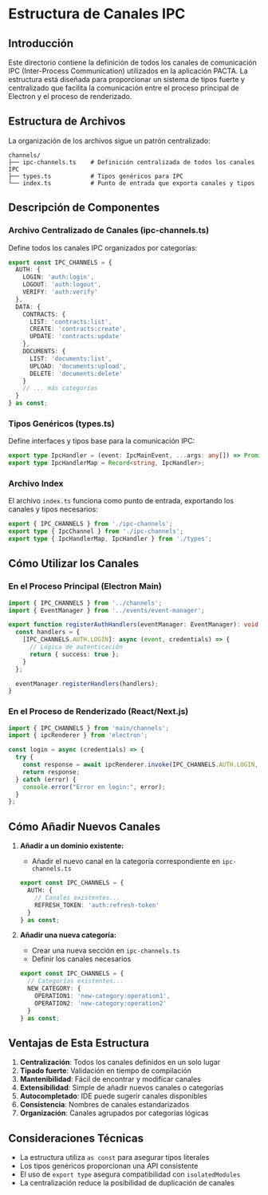# Estructura de Canales IPC

## Introducción

Este directorio contiene la definición de todos los canales de comunicación IPC (Inter-Process Communication) utilizados en la aplicación PACTA. La estructura está diseñada para proporcionar un sistema de tipos fuerte y centralizado que facilita la comunicación entre el proceso principal de Electron y el proceso de renderizado.

## Estructura de Archivos

La organización de los archivos sigue un patrón centralizado:

```
channels/
├── ipc-channels.ts    # Definición centralizada de todos los canales IPC
├── types.ts           # Tipos genéricos para IPC
└── index.ts           # Punto de entrada que exporta canales y tipos
```

## Descripción de Componentes

### Archivo Centralizado de Canales (ipc-channels.ts)

Define todos los canales IPC organizados por categorías:

```typescript
export const IPC_CHANNELS = {
  AUTH: {
    LOGIN: 'auth:login',
    LOGOUT: 'auth:logout',
    VERIFY: 'auth:verify'
  },
  DATA: {
    CONTRACTS: {
      LIST: 'contracts:list',
      CREATE: 'contracts:create',
      UPDATE: 'contracts:update'
    },
    DOCUMENTS: {
      LIST: 'documents:list',
      UPLOAD: 'documents:upload',
      DELETE: 'documents:delete'
    }
    // ... más categorías
  }
} as const;
```

### Tipos Genéricos (types.ts)

Define interfaces y tipos base para la comunicación IPC:

```typescript
export type IpcHandler = (event: IpcMainEvent, ...args: any[]) => Promise<any>;
export type IpcHandlerMap = Record<string, IpcHandler>;
```

### Archivo Index

El archivo `index.ts` funciona como punto de entrada, exportando los canales y tipos necesarios:

```typescript
export { IPC_CHANNELS } from './ipc-channels';
export type { IpcChannel } from './ipc-channels';
export type { IpcHandlerMap, IpcHandler } from './types';
```

## Cómo Utilizar los Canales

### En el Proceso Principal (Electron Main)

```typescript
import { IPC_CHANNELS } from '../channels';
import { EventManager } from '../events/event-manager';

export function registerAuthHandlers(eventManager: EventManager): void {
  const handlers = {
    [IPC_CHANNELS.AUTH.LOGIN]: async (event, credentials) => {
      // Lógica de autenticación
      return { success: true };
    }
  };

  eventManager.registerHandlers(handlers);
}
```

### En el Proceso de Renderizado (React/Next.js)

```typescript
import { IPC_CHANNELS } from 'main/channels';
import { ipcRenderer } from 'electron';

const login = async (credentials) => {
  try {
    const response = await ipcRenderer.invoke(IPC_CHANNELS.AUTH.LOGIN, credentials);
    return response;
  } catch (error) {
    console.error("Error en login:", error);
  }
};
```

## Cómo Añadir Nuevos Canales

1. **Añadir a un dominio existente:**
   - Añadir el nuevo canal en la categoría correspondiente en `ipc-channels.ts`

   ```typescript
   export const IPC_CHANNELS = {
     AUTH: {
       // Canales existentes...
       REFRESH_TOKEN: 'auth:refresh-token'
     }
   } as const;
   ```

2. **Añadir una nueva categoría:**
   - Crear una nueva sección en `ipc-channels.ts`
   - Definir los canales necesarios

   ```typescript
   export const IPC_CHANNELS = {
     // Categorías existentes...
     NEW_CATEGORY: {
       OPERATION1: 'new-category:operation1',
       OPERATION2: 'new-category:operation2'
     }
   } as const;
   ```

## Ventajas de Esta Estructura

1. **Centralización**: Todos los canales definidos en un solo lugar
2. **Tipado fuerte**: Validación en tiempo de compilación
3. **Mantenibilidad**: Fácil de encontrar y modificar canales
4. **Extensibilidad**: Simple de añadir nuevos canales o categorías
5. **Autocompletado**: IDE puede sugerir canales disponibles
6. **Consistencia**: Nombres de canales estandarizados
7. **Organización**: Canales agrupados por categorías lógicas

## Consideraciones Técnicas

- La estructura utiliza `as const` para asegurar tipos literales
- Los tipos genéricos proporcionan una API consistente
- El uso de `export type` asegura compatibilidad con `isolatedModules`
- La centralización reduce la posibilidad de duplicación de canales 